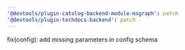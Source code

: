 ```yaml
---
'@devtools/plugin-catalog-backend-module-msgraph': patch
'@devtools/plugin-techdocs-backend': patch
---
```


fix(config): add missing parameters in config schema
